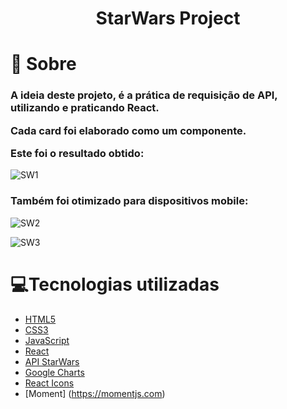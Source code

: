 <h1 align='center'>
    StarWars Project
</h1>

# 🤔 Sobre

<h3>A ideia deste projeto, é a prática de requisição de API, utilizando e praticando React.

Cada card foi elaborado como um componente. 

Este foi o resultado obtido: </h3>

![SW1](https://user-images.githubusercontent.com/96198078/176757408-0d86d833-0022-423e-8f72-0d26c2567ebe.png)

<h3>Também foi otimizado para dispositivos mobile:</h3>


![SW2](https://user-images.githubusercontent.com/96198078/176757523-1082d177-0506-4a94-8f87-225269130623.png) 


![SW3](https://user-images.githubusercontent.com/96198078/176757527-8c4ddee8-680c-4b0c-ac5f-5de0008ac002.png)
# 💻Tecnologias utilizadas

- [HTML5](https://developer.mozilla.org/pt-BR/docs/Web/HTML/HTML5)
- [CSS3](https://www.w3.org/Style/CSS/Overview.en.html)
- [JavaScript](https://www.javascript.com/) 
- [React](https://reactjs.org)
- [API StarWars](https://swapi.dev/)
- [Google Charts](https://react-google-charts.com)
- [React Icons](https://react-icons.github.io)
- [Moment] (https://momentjs.com)

